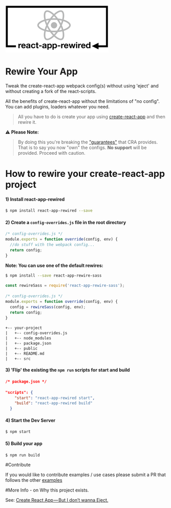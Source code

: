  <img alt="react-app-rewired" src="./assets/react-app-rewired.png" />

# Rewire Your App

Tweak the create-react-app webpack config(s) without using 'eject' and without creating a fork of the react-scripts.

All the benefits of create-react-app without the limitations of "no config". You can add plugins, loaders whatever you need.

> All you have to do is create your app using [create-react-app](https://github.com/facebookincubator/create-react-app) and then rewire it.

⚠️ **Please Note:**

> By doing this you're breaking the ["guarantees"](https://github.com/facebookincubator/create-react-app/issues/99#issuecomment-234657710) that CRA provides. That is to say you now "own" the configs. **No support** will be provided. Proceed with caution.

# How to rewire your create-react-app project


#### 1) Install react-app-rewired
```bash
$ npm install react-app-rewired --save
```

#### 2) Create a `config-overrides.js` file in the root directory

```javascript
/* config-overrides.js */
module.exports = function override(config, env) {
  //do stuff with the webpack config...
  return config;
}
```

**Note: You can use one of the default rewires:**

```bash
$ npm install --save react-app-rewire-sass
```

```javascript
const rewireSass = require('react-app-rewire-sass');

/* config-overrides.js */
module.exports = function override(config, env) {
  config = rewireSass(config, env);
  return config;
}
```

```
+-- your-project
|   +-- config-overrides.js
|   +-- node_modules
|   +-- package.json
|   +-- public
|   +-- README.md
|   +-- src
```

#### 3) 'Flip' the existing the `npm run` scripts for start and build
```json
/* package.json */

"scripts": {
    "start": "react-app-rewired start",
    "build": "react-app-rewired build"
  }
```

#### 4) Start the Dev Server
```bash
$ npm start
```


#### 5) Build your app
```bash
$ npm run build
```

#Contribute

If you would like to contribute examples / use cases please submit a PR that follows the other [examples](https://github.com/timarney/react-app-rewired/tree/master/examples)

#More Info - on Why this project exists.

See: [Create React App — But I don’t wanna Eject.](https://medium.com/@timarney/but-i-dont-wanna-eject-3e3da5826e39#.x81bb4kji)

